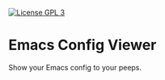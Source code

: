 [![License GPL 3][badge-license]][license]

# Emacs Config Viewer

Show your Emacs config to your peeps.

[badge-license]: https://img.shields.io/badge/license-GPL_3-green.svg
[license]: https://github.com/samertm/emacsidea/blob/master/LICENSE
